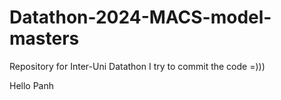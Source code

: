 # Datathon-2024-MACS-model-masters
Repository for Inter-Uni Datathon 
I try to commit the code =)))

Hello Panh
